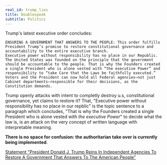 ```yaml
---
real_id: trump_lies
title: Doublespeak
subtitle: Politics
---
```

Trump's latest executive order concludes:  

  
    ENSURING A GOVERNMENT THAT ANSWERS TO THE PEOPLE: This order fulfills President Trump’s promise to restore constitutional governance and accountability to the entire executive branch.  
    Executive power without responsibility has no place in our Republic. The United States was founded on the principle that the government should be accountable to the people. That is why the Founders created a single President who is alone vested with “the executive Power” and responsibility to “take Care that the Laws be faithfully executed.”  
    Voters and the President can now hold all Federal agencies—not just Cabinet departments—responsible for their decisions, as the Constitution demands.  

  
Trump openly attacks with intent to completly destroy u.s, constitutional governance, yet claims to restore it? That, "Executive power without responsibility has no place in our repblic" is the topic sentence to a paragraph which concludes, "That is why the Founders created a single President who is alone vested with _the executive Power_" to decide what the law is, is an attack on the very concept of written language with interpretable meaning.  
  
__There is no space for confusion: the authoritarian take over is currently being implemented__.  

  
[Statement "President Donald J. Trump Reins In Independent Agencies To Restore A Government That Answers To The American People"](https://www.whitehouse.gov/fact-sheets/2025/02/fact-sheet-president-donald-j-trump-reins-in-independent-agencies-to-restore-a-government-that-answers-to-the-american-people)